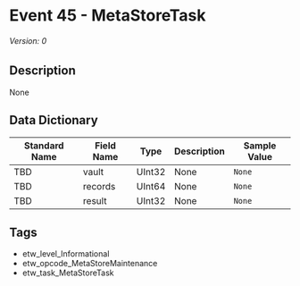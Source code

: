 # Event 45 - MetaStoreTask
###### Version: 0

## Description
None

## Data Dictionary
|Standard Name|Field Name|Type|Description|Sample Value|
|---|---|---|---|---|
|TBD|vault|UInt32|None|`None`|
|TBD|records|UInt64|None|`None`|
|TBD|result|UInt32|None|`None`|

## Tags
* etw_level_Informational
* etw_opcode_MetaStoreMaintenance
* etw_task_MetaStoreTask